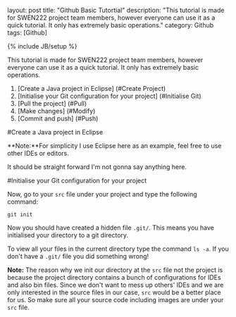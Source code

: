    
layout: post
title: "Github Basic Tutortial"
description: "This tutorial is made for SWEN222 project team members, however everyone can use it as a quick tutorial. It only has extremely basic operations."
category: Github
tags: [Github]
   
{% include JB/setup %}

This tutorial is made for SWEN222 project team members, however everyone can use it as a quick tutorial. It only has extremely basic operations.

<!--more-->

1. [Create a Java project in Eclipse] (#Create Project)
2. [Initialise your Git configuration for your project] (#Initialise Git)
3. [Pull the project] (#Pull)
4. [Make changes] (#Modify)
5. [Commit and push] (#Push)

#Create a Java project in Eclipse <a id="Create Project"></a>

**Note:**For simplicity I use Eclipse here as an example, feel free to use other IDEs or editors.

It should be straight forward I'm not gonna say anything here.

#Initialise your Git configuration for your project <a id="Initialise Git"></a>

Now, go to your ```src``` file under your project and type the following command:

```
git init
```

Now you should have created a hidden file ```.git/```. This means you have initialised your directory to a git directory.

To view all your files in the current directory type the command ```ls -a```. If you don't have a ```.git/``` file you did something wrong!

**Note:** The reason why we init our directory at the ```src``` file not the project is because the project directory contains a bunch of configurations for IDEs and also bin files. Since we don't want to mess up others' IDEs and we are only interested in the source files in our case, ```src``` would be a better place for us. So make sure all your source code including images are under your ```src``` file.
